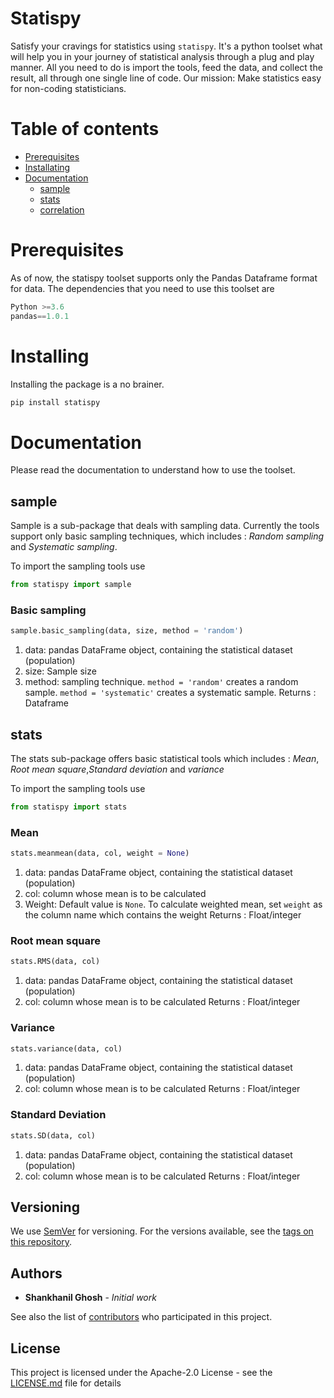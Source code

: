 # Statispy

Satisfy your cravings for statistics using `statispy`. It's a python toolset what will help you in your journey of statistical analysis through a plug and play manner. All you need to do is import the tools, feed the data, and collect the result, all through one single line of code. Our mission: Make statistics easy for non-coding statisticians.


Table of contents
=================
   * [Prerequisites](Prerequisites)
   * [Installating](Installing)
   * [Documentation](Documentation)
      * [sample](##sample)
      * [stats](##stats)
      * [correlation](##correlation)
      
Prerequisites
==================
As of now, the statispy toolset supports only the Pandas Dataframe format for data. The dependencies that you need to use this toolset are

```python
Python >=3.6
pandas==1.0.1
```

Installing
===============
Installing the package is a no brainer. 

```bash
pip install statispy
```

Documentation
========
Please read the documentation to understand how to use the toolset.

## sample
Sample is a sub-package that deals with sampling data. Currently the tools support only basic sampling techniques, which includes : *Random sampling* and *Systematic sampling*.

To import the sampling tools use 
```python
from statispy import sample
```

### Basic sampling
```python
sample.basic_sampling(data, size, method = 'random')
```
1. data: pandas DataFrame object, containing the statistical dataset (population)
2. size: Sample size
3. method: sampling technique. ```method = 'random'``` creates a random sample. ```method = 'systematic'``` creates a systematic sample.
Returns : Dataframe

## stats
The stats sub-package offers basic statistical tools which includes : *Mean*, *Root mean square*,*Standard deviation* and *variance*

To import the sampling tools use 
```python
from statispy import stats
```

### Mean
```python
stats.meanmean(data, col, weight = None)
```
1. data: pandas DataFrame object, containing the statistical dataset (population)
2. col: column whose mean is to be calculated
3. Weight: Default value is ```None```. To calculate weighted mean, set ```weight``` as the column name which contains the weight
Returns : Float/integer

### Root mean square
```python
stats.RMS(data, col)
```
1. data: pandas DataFrame object, containing the statistical dataset (population)
2. col: column whose mean is to be calculated
Returns : Float/integer


### Variance
```python
stats.variance(data, col)
```
1. data: pandas DataFrame object, containing the statistical dataset (population)
2. col: column whose mean is to be calculated
Returns : Float/integer

### Standard Deviation
```python
stats.SD(data, col)
```
1. data: pandas DataFrame object, containing the statistical dataset (population)
2. col: column whose mean is to be calculated
Returns : Float/integer

## Versioning

We use [SemVer](http://semver.org/) for versioning. For the versions available, see the [tags on this repository](https://github.com/Shankhanil/statispy/tags). 

## Authors

* **Shankhanil Ghosh** - *Initial work*

See also the list of [contributors](https://github.com/your/project/contributors) who participated in this project.

## License

This project is licensed under the Apache-2.0 License - see the [LICENSE.md](LICENSE.md) file for details
